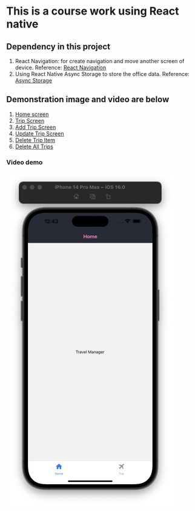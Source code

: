 # This is a course work using React native

## Dependency in this project

1. React Navigation: for create navigation and move another screen of device.
Reference: [React Navigation](https://reactnavigation.org/)
2. Using React Native Async Storage to store the office data.
Reference: [Async Storage](https://react-native-async-storage.github.io/async-storage/docs/install)

## Demonstration image and video are below

1. [Home screen](assets/introduce/home-screen.png)
2. [Trip Screen](assets/introduce/trips-screen.png)
3. [Add Trip Screen](assets/introduce/add-trip-screen.png)
4. [Update Trip Screen](assets/introduce/update-trip-screen.png)
5. [Delete Trip Item](assets/introduce/delete-trip-item.png)
6. [Delete All Trips](assets/introduce/delete-all-trips.png)

### Video demo

[![Watch the video](assets/introduce/home-screen.png)](https://youtu.be/-l0dtaK9YYU)
